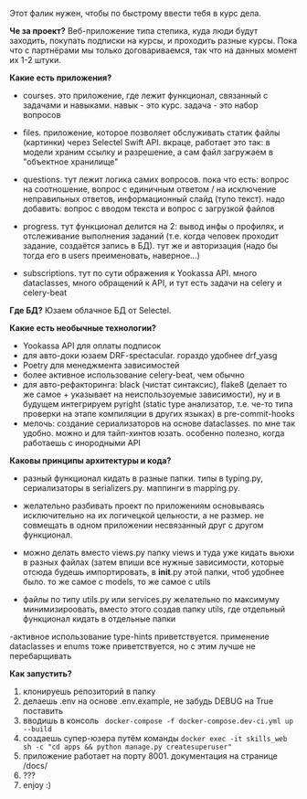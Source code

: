 Этот фалик нужен, чтобы по быстрому ввести тебя в курс дела.

**Че за проект?**
Веб-приложение типа степика, куда люди будут заходить, покупать подписки на курсы, и проходить разные курсы. Пока что с партнёрами мы только договариваемся, так что на данных момент их 1-2 штуки.

**Какие есть приложения?**
- courses. это приложение, где лежит функционал, 
связанный с задачами и навыками. навык - это курс. задача - это набор вопросов

- files. приложение, которое позволяет обслуживать статик файлы (картинки)
через Selectel Swift API. вкраце, работает это так: в модели храним ссылку и разрешение, а сам файл загружаем в "объектное хранилище"

- questions. тут лежит логика самих вопросов. 
пока что есть: вопрос на соотношение, вопрос с единичным ответом / на исключение неправильных ответов, 
информационный слайд (тупо текст). надо добавить: вопрос с вводом текста и вопрос с загрузкой файлов

- progress. тут функционал делится на 2: вывод инфы о профилях, и отслеживание выполнения заданий 
(т.е. когда человек проходит задание, создаётся запись в БД). тут же и авторизация (надо бы тогда его в users преименовать, наверное...)

- subscriptions. тут по сути ображения к Yookassa API. много dataclasses, много обращений к API, и тут есть задачи на celery и celery-beat

**Где БД?**
Юзаем облачное БД от Selectel.

**Какие есть необычные технологии?**
- Yookassa API для оплаты подписок
- для авто-доки юзаем DRF-spectacular. гораздо удобнее drf_yasg
- Poetry для менеджмента зависимостей
- более активное использование celery-beat, чем обычно
- для авто-рефакторинга: 
black (чистат синтаксис), 
flake8 (делает то же самое + указывает на неиспользоуемые зависимости), 
ну и в будущем интегрируем pyright (static type анализатор, т.е. че-то типа проверки на этапе компиляции в  других языках) в pre-commit-hooks
- мелочь: создание сериализаторов на основе dataclasses. по мне так удобно. можно и для тайп-хинтов юзать. особенно полезно, когда работаешь с инородными API

**Каковы принципы архитектуры и кода?**
- разный функционал кидать в разные папки. 
типы в typing.py, сериализаторы в serializers.py. маппинги в mapping.py. 

- желательно разбивать проект по приложениям основываясь исключительно на их логичецкой цельности, а не размер.
не совмещать в одном приложении несвязанный друг с другом функционал.

- можно делать вместо views.py папку views и туда уже кидать вьюхи в разных файлах 
(затем впиши все нужные зависимости, которые отсюда будешь импортировать, в __init__.py этой папки, чтоб удобнее было. 
то же самое с models, то же самое с utils

- файлы по типу utils.py или services.py желательно по максимуму минимизироовать, 
вместо этого создав папку utils, где отдельный функционал кидать в отдельные папки

-активное использование type-hints приветствуется. применение dataclasses и enums тоже приветствуется, но с этим лучше не перебарщивать


**Как запустить?**
1. клонируешь репозиторий в папку
2. делаешь .env на основе .env.example, не забудь DEBUG на True поставить
3. вводишь в консоль ``` docker-compose -f docker-compose.dev-ci.yml up --build```
4. создаешь супер-юзера путём команды ```docker exec -it skills_web sh -c "cd apps && python manage.py createsuperuser"```
5. приложение работает на порту 8001. документация на странице /docs/
6. ???
7. enjoy :)
